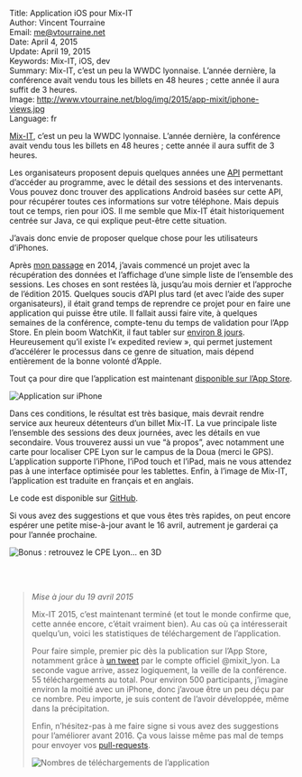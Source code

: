 Title:    Application iOS pour Mix-IT  
Author:   Vincent Tourraine  
Email:    me@vtourraine.net  
Date:     April 4, 2015  
Update:   April 19, 2015  
Keywords: Mix-IT, iOS, dev  
Summary:  Mix-IT, c’est un peu la WWDC lyonnaise. L’année dernière, la conférence avait vendu tous les billets en 48 heures ; cette année il aura suffit de 3 heures.  
Image:    http://www.vtourraine.net/blog/img/2015/app-mixit/iphone-views.jpg  
Language: fr  


[Mix-IT](http://www.mix-it.fr), c’est un peu la WWDC lyonnaise. L’année dernière, la conférence avait vendu tous les billets en 48 heures ; cette année il aura suffit de 3 heures. 

Les organisateurs proposent depuis quelques années une [API](http://www.mix-it.fr/article/40/wanna-hack-mix-it-) permettant d’accéder au programme, avec le détail des sessions et des intervenants. Vous pouvez donc trouver des applications Android basées sur cette API, pour récupérer toutes ces informations sur votre téléphone. Mais depuis tout ce temps, rien pour iOS. Il me semble que Mix-IT était historiquement centrée sur Java, ce qui explique peut-être cette situation. 

J’avais donc envie de proposer quelque chose pour les utilisateurs d’iPhones. 

Après [mon passage](http://www.mix-it.fr/session/378/looking-at-the-future-of-user-interfaces-in-sci-fi) en 2014, j’avais commencé un projet avec la récupération des données et l’affichage d’une simple liste de l’ensemble des sessions. Les choses en sont restées là, jusqu’au mois dernier et l’approche de l’édition 2015. Quelques soucis d’API plus tard (et avec l’aide des super organisateurs), il était grand temps de reprendre ce projet pour en faire une application qui puisse être utile. Il fallait aussi faire vite, à quelques semaines de la conférence, compte-tenu du temps de validation pour l’App Store. En plein boom WatchKit, il faut tabler sur [environ 8 jours](http://appreviewtimes.com). Heureusement qu’il existe l’« expedited review », qui permet justement d’accélérer le processus dans ce genre de situation, mais dépend entièrement de la bonne volonté d’Apple. 

Tout ça pour dire que l’application est maintenant [disponible sur l’App Store](https://itunes.apple.com/app/mix-it/id982003173?ls=1&mt=8).

![Application sur iPhone][iPhone views]

Dans ces conditions, le résultat est très basique, mais devrait rendre service aux heureux détenteurs d’un billet Mix-IT. La vue principale liste l’ensemble des sessions des deux journées, avec les détails en vue secondaire. Vous trouverez aussi un vue “à propos”, avec notamment une carte pour localiser CPE Lyon sur le campus de la Doua (merci le GPS). L’application supporte l’iPhone, l’iPod touch et l’iPad, mais ne vous attendez pas à une interface optimisée pour les tablettes. Enfin, à l’image de Mix-IT, l’application est traduite en français et en anglais.

Le code est disponible sur [GitHub](https://github.com/vtourraine/mixit). 

Si vous avez des suggestions et que vous êtes très rapides, on peut encore espérer une petite mise-à-jour avant le 16 avril, autrement je garderai ça pour l’année prochaine. 

![Bonus : retrouvez le CPE Lyon… en 3D][iPhone 3D map]

   
   

> _Mise à jour du 19 avril 2015_  
>  
> Mix-IT 2015, c’est maintenant terminé (et tout le monde confirme que, cette année encore, c’était vraiment bien). Au cas où ça intéresserait quelqu’un, voici les statistiques de téléchargement de l’application.  
>  
> Pour faire simple, premier pic dès la publication sur l’App Store, notamment grâce à [un tweet](https://twitter.com/mixIT_lyon/status/584272226410725376) par le compte officiel @mixit_lyon. La seconde vague arrive, assez logiquement, la veille de la conférence. 55 téléchargements au total. Pour environ 500 participants, j’imagine environ la moitié avec un iPhone, donc j’avoue être un peu déçu par ce nombre. Peu importe, je suis content de l’avoir développée, même dans la précipitation.  
>  
> Enfin, n’hésitez-pas à me faire signe si vous avez des suggestions pour l’améliorer avant 2016. Ça vous laisse même pas mal de temps pour envoyer vos [pull-requests](https://github.com/vtourraine/mixit).  
>  
> ![Nombres de téléchargements de l’application][downloads]


[iPhone views]: http://www.vtourraine.net/blog/img/2015/app-mixit/iphone-views.jpg
[iPhone 3D map]: http://www.vtourraine.net/blog/img/2015/app-mixit/maps-3d.png
[downloads]: http://www.vtourraine.net/blog/img/2015/app-mixit/downloads.jpg